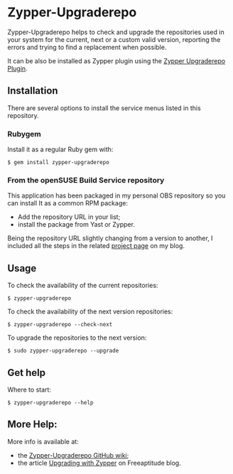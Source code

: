 # Zypper-Upgraderepo

Zypper-Upgraderepo helps to check and upgrade the repositories used in your system for the
current, next or a custom valid version, reporting the errors and trying to find a replacement
when possible.

It can be also be installed as Zypper plugin using the [Zypper Upgraderepo Plugin][zypper_upgraderepo_plugin].

## Installation

There are several options to install the service menus listed in this repository.

### Rubygem

Install it as a regular Ruby gem with:
```shell
$ gem install zypper-upgraderepo
```

### From the openSUSE Build Service repository

This application has been packaged in my personal OBS repository so you can install It
as a common RPM package:
- Add the repository URL in your list;
- install the package from Yast or Zypper.

Being the repository URL slightly changing from a version to another, I included all the steps
in the related [project page][project_page] on my blog.

## Usage

To check the availability of the current repositories:
```shell
$ zypper-upgraderepo
```

To check the availability of the next version repositories:
```shell
$ zypper-upgraderepo --check-next
```

To upgrade the repositories to the next version:
```shell
$ sudo zypper-upgraderepo --upgrade
```

## Get help

Where to start:
```shell
$ zypper-upgraderepo --help
```

## More Help:

More info is available at:
- the [Zypper-Upgraderepo GitHub wiki][zypper_upgraderepo_wiki];
- the article [Upgrading with Zypper][upgrading_with_zypper] on Freeaptitude blog.


[zypper_upgraderepo_plugin]: https://github.com/fabiomux/zypper-upgraderepo-plugin "Zypper-Upgraderepo Plugin GitHub page"
[project_page]: https://freeaptitude.altervista.org/projects/zypper-upgraderepo.html "Zypper-Upgraderepo project page"
[zypper_upgraderepo_wiki]: https://github.com/fabiomux/zypper-upgraderepo/wiki "Zypper-Upgraderepo wiki page on GitHub"
[upgrading_with_zypper]: https://freeaptitude.altervista.org/articles/upgrading-opensuse-with-zypper.html "Upgrading openSUSE with Zypper"
